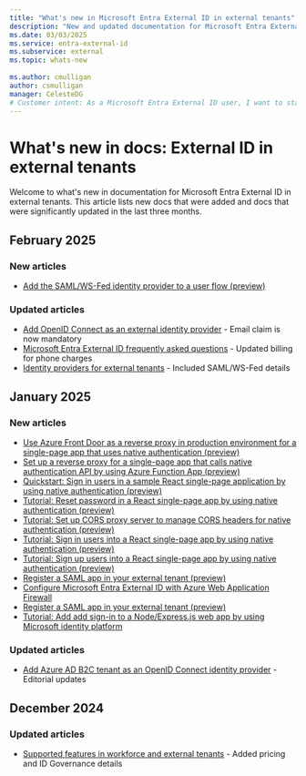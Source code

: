 ```yaml
---
title: "What's new in Microsoft Entra External ID in external tenants"
description: "New and updated documentation for Microsoft Entra External ID in external tenants."
ms.date: 03/03/2025
ms.service: entra-external-id
ms.subservice: external
ms.topic: whats-new
 
ms.author: cmulligan
author: csmulligan
manager: CelesteDG
# Customer intent: As a Microsoft Entra External ID user, I want to stay updated on the new documentation and significant updates, so that I can stay informed about the changes and improvements in the service.
---
```


# What's new in docs: External ID in external tenants

Welcome to what's new in documentation for Microsoft Entra External ID in external tenants. This article lists new docs that were added and docs that were significantly updated in the last three months.

## February 2025

### New articles

- [Add the SAML/WS-Fed identity provider to a user flow (preview)](how-to-saml-ws-federation-self-service-sign-up.md)

### Updated articles

- [Add OpenID Connect as an external identity provider](how-to-custom-oidc-federation-customers.md) - Email claim is now mandatory
- [Microsoft Entra External ID frequently asked questions](faq-customers.md) - Updated billing for phone charges
- [Identity providers for external tenants](concept-authentication-methods-customers.md) - Included SAML/WS-Fed details

## January 2025

### New articles

- [Use Azure Front Door as a reverse proxy in production environment for a single-page app that uses native authentication (preview)](how-to-native-authentication-cors-solution-production-environment.md)
- [Set up a reverse proxy for a single-page app that calls native authentication API by using Azure Function App (preview)](how-to-native-authentication-cors-solution-test-environment.md)
- [Quickstart: Sign in users in a sample React single-page application by using native authentication (preview)](quickstart-native-authentication-single-page-app-react-sign-in.md)
- [Tutorial: Reset password in a React single-page app by using native authentication (preview)](tutorial-native-authentication-single-page-app-react-reset-password.md)
- [Tutorial: Set up CORS proxy server to manage CORS headers for native authentication (preview)](tutorial-native-authentication-single-page-app-react-set-up-local-cors.md)
- [Tutorial: Sign in users into a React single-page app by using native authentication (preview)](tutorial-native-authentication-single-page-app-react-sign-in.md)
- [Tutorial: Sign up users into a React single-page app by using native authentication (preview)](tutorial-native-authentication-single-page-app-react-sign-up.md)
- [Register a SAML app in your external tenant (preview)](how-to-register-saml-app.md)
- [Configure Microsoft Entra External ID with Azure Web Application Firewall](tutorial-configure-external-id-web-app-firewall.md)
- [Register a SAML app in your external tenant (preview)](tutorial-web-app-node-sign-in-sign-out.md)
- [Tutorial: Add add sign-in to a Node/Express.js web app by using Microsoft identity platform](how-to-register-saml-app.md)

### Updated articles

- [Add Azure AD B2C tenant as an OpenID Connect identity provider](how-to-b2c-federation-customers.md) - Editorial updates

## December 2024

### Updated articles

- [Supported features in workforce and external tenants](concept-supported-features-customers.md) - Added pricing and ID Governance details
